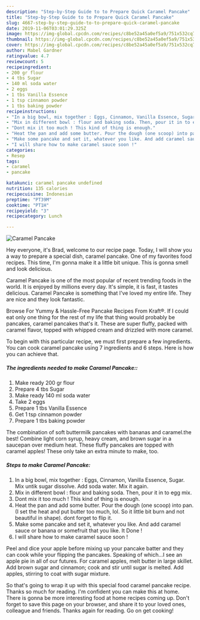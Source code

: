 ```yaml
---
description: "Step-by-Step Guide to to Prepare Quick Caramel Pancake"
title: "Step-by-Step Guide to to Prepare Quick Caramel Pancake"
slug: 4667-step-by-step-guide-to-to-prepare-quick-caramel-pancake
date: 2019-11-06T03:01:29.325Z
image: https://img-global.cpcdn.com/recipes/c8be52a45a0ef5a9/751x532cq70/caramel-pancake-recipe-main-photo.jpg
thumbnail: https://img-global.cpcdn.com/recipes/c8be52a45a0ef5a9/751x532cq70/caramel-pancake-recipe-main-photo.jpg
cover: https://img-global.cpcdn.com/recipes/c8be52a45a0ef5a9/751x532cq70/caramel-pancake-recipe-main-photo.jpg
author: Mabel Gardner
ratingvalue: 4.7
reviewcount: 5
recipeingredient:
- 200 gr flour
- 4 tbs Sugar
- 140 ml soda water
- 2 eggs
- 1 tbs Vanilla Essence
- 1 tsp cinnamon powder
- 1 tbs baking powder
recipeinstructions:
- "In a big bowl, mix together : Eggs, Cinnamon, Vanilla Essence, Sugar. Mix untik sugar dissolve. Add soda water. Mix it again."
- "Mix in different bowl : flour and baking soda. Then, pour it in to egg mix."
- "Dont mix it too much ! This kind of thing is enough."
- "Heat the pan and add some butter. Pour the dough (one scoop) into pan. (I set the heat and put butter too much, lol. So it little bit burn and not beautiful in shape). dont forget to flip it."
- "Make some pancake and set it, whatever you like. And add caramel sauce or banana or somefruit that you like. It Done !"
- "I will share how to make caramel sauce soon !"
categories:
- Resep
tags:
- caramel
- pancake

katakunci: caramel pancake undefined
nutrition: 135 calories
recipecuisine: Indonesian
preptime: "PT39M"
cooktime: "PT1H"
recipeyield: "3"
recipecategory: Lunch

---
```



![Caramel Pancake](https://img-global.cpcdn.com/recipes/c8be52a45a0ef5a9/751x532cq70/caramel-pancake-recipe-main-photo.jpg)

Hey everyone, it's Brad, welcome to our recipe page. Today, I will show you a way to prepare a special dish, caramel pancake. One of my favorites food recipes. This time, I'm gonna make it a little bit unique. This is gonna smell and look delicious.

Caramel Pancake is one of the most popular of recent trending foods in the world. It is enjoyed by millions every day. It's simple, it is fast, it tastes delicious. Caramel Pancake is something that I've loved my entire life. They are nice and they look fantastic.

Browse For Yummy &amp; Hassle-Free Pancake Recipes From Kraft®. If I could eat only one thing for the rest of my life that thing would probably be pancakes, caramel pancakes that&#39;s it. These are super fluffy, packed with caramel flavor, topped with whipped cream and drizzled with more caramel.


To begin with this particular recipe, we must first prepare a few ingredients. You can cook caramel pancake using 7 ingredients and 6 steps. Here is how you can achieve that.

##### The ingredients needed to make Caramel Pancake::

1. Make ready 200 gr flour
1. Prepare 4 tbs Sugar
1. Make ready 140 ml soda water
1. Take 2 eggs
1. Prepare 1 tbs Vanilla Essence
1. Get 1 tsp cinnamon powder
1. Prepare 1 tbs baking powder


The combination of soft buttermilk pancakes with bananas and caramel.the best! Combine light corn syrup, heavy cream, and brown sugar in a saucepan over medium heat. These fluffy pancakes are topped with caramel apples! These only take an extra minute to make, too. 

##### Steps to make Caramel Pancake:

1. In a big bowl, mix together : Eggs, Cinnamon, Vanilla Essence, Sugar. Mix untik sugar dissolve. Add soda water. Mix it again.
1. Mix in different bowl : flour and baking soda. Then, pour it in to egg mix.
1. Dont mix it too much ! This kind of thing is enough.
1. Heat the pan and add some butter. Pour the dough (one scoop) into pan. (I set the heat and put butter too much, lol. So it little bit burn and not beautiful in shape). dont forget to flip it.
1. Make some pancake and set it, whatever you like. And add caramel sauce or banana or somefruit that you like. It Done !
1. I will share how to make caramel sauce soon !


Peel and dice your apple before mixing up your pancake batter and they can cook while your flipping the pancakes. Speaking of which…I see an apple pie in all of our futures. For caramel apples, melt butter in large skillet. Add brown sugar and cinnamon; cook and stir until sugar is melted. Add apples, stirring to coat with sugar mixture. 

So that's going to wrap it up with this special food caramel pancake recipe. Thanks so much for reading. I'm confident you can make this at home. There is gonna be more interesting food at home recipes coming up. Don't forget to save this page on your browser, and share it to your loved ones, colleague and friends. Thanks again for reading. Go on get cooking!
